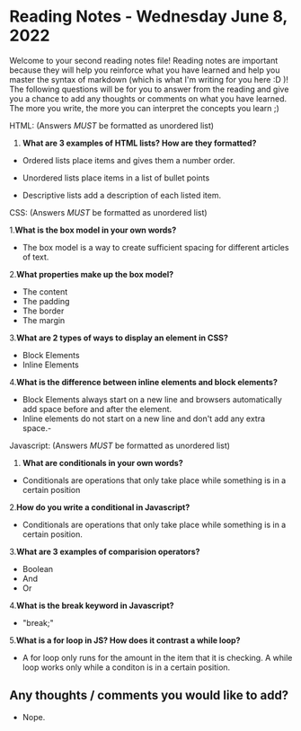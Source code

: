 # Reading Notes - Wednesday June 8, 2022

[comment]: # (Ignore the other files please.)
Welcome to your second reading notes file! Reading notes are important because they will help you reinforce what you have learned and help you master the syntax of markdown (which is what I'm writing for you here :D )! The following questions will be for you to answer from the reading and give you a chance to add any thoughts or comments on what you have learned. The more you write, the more you can interpret the concepts you learn ;)

HTML:
(Answers *MUST* be formatted as unordered list)

1. **What are 3 examples of HTML lists? How are they formatted?**

- Ordered lists place items and gives them a number order.

- Unordered lists place items in a list of bullet points

- Descriptive lists add a description of each listed item.

CSS:
(Answers *MUST* be formatted as unordered list)

1.**What is the box model in your own words?**

- The box model is a way to create sufficient spacing for different articles of text.

2.**What properties make up the box model?**

- The content
- The padding
- The border
- The margin

3.**What are 2 types of ways to display an element in CSS?**

- Block Elements
- Inline Elements

4.**What is the difference between inline elements and block elements?**

- Block Elements always start on a new line and browsers automatically add space before and after the element.
- Inline elements do not start on a new line and don't add any extra space.-

Javascript:
(Answers *MUST* be formatted as unordered list)

1. **What are conditionals in your own words?**

- Conditionals are operations that only take place while something is in a certain position

2.**How do you write a conditional in Javascript?**

- Conditionals are operations that only take place while something is in a certain position.

3.**What are 3 examples of comparision operators?**

- Boolean
- And
- Or

4.**What is the break keyword in Javascript?**

- "break;"

5.**What is a for loop in JS? How does it contrast a while loop?**

- A for loop only runs for the amount in the item that it is checking. A while loop works only while a conditon is in a certain position.

## Any thoughts / comments you would like to add?

- Nope.
